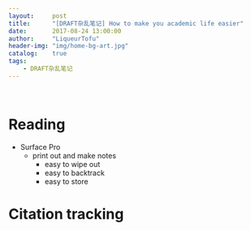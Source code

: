 ```yaml
---
layout:     post
title:      "[DRAFT杂乱笔记] How to make you academic life easier"
date:       2017-08-24 13:00:00
author:     "LiqueurTofu"
header-img: "img/home-bg-art.jpg"
catalog:    true
tags:
    - DRAFT杂乱笔记
---
```


<br>

# Reading
+ Surface Pro
    * print out and make notes
        - easy to wipe out
        - easy to backtrack
        - easy to store

# Citation tracking
